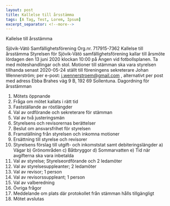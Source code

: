 ```yaml
---
layout: post
title: Kallelse till årsstämma
tags: [A Tag, Test, Lorem, Ipsum]
excerpt_separator: <!--more-->
---
```

Kallelse till årsstämma
<!--more-->
Sjövik-Vätö Samfällighetsförening
Org.nr. 717915-7362
Kallelse till årsstämma
Styrelsen för Sjövik-Vätö samfällighetsförening kallar till årsmöte lördagen den 13 juni 2020
klockan 10:00 på Ängen vid fotbollsplanen. Ta med möteshandlingar och stol.
Motioner till stämman ska vara styrelsen tillhanda senast 2020-05-24 ställt till föreningens
sekreterare Johan Wennerström; per e-post: j.wennerstroem@gmail.com , alternativt per
post med adress Ebba Brahes väg 9 B, 192 69 Sollentuna.
Dagordning för årsstämman
1. Mötets öppnande
2. Fråga om mötet kallats i rätt tid
3. Fastställande av röstlängder
4. Val av ordförande och sekreterare för stämman
5. Val av två justeringsmän
6. Styrelsens och revisorernas berättelser
7. Beslut om ansvarsfrihet för styrelsen
8. Framställning från styrelsen och inkomna motioner
9. Ersättning till styrelse och revisorer
10. Styrelsens förslag till utgift- och inkomststat samt debiteringslängder
a) Vägar
b) Grönområden
c) Båtbryggor
d) Sommarvatten
e) Tid när avgifterna ska vara inbetalda
11. Val av styrelse; Styrelseordförande och 2 ledamöter
12. Val av styrelsesuppleanter; 2 ledamöter
13. Val av revisor; 1 person
14. Val av revisorssuppleant; 1 person
15. Val av valberedning
16. Övriga frågor
17. Meddelande om plats där protokollet från stämman hålls tillgängligt
18. Mötet avslutas
